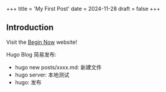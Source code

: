 +++
title = 'My First Post'
date = 2024-11-28
draft = false
+++

## Introduction

Visit the [Begin Now](https://linbo-lin.github.io/) website!

Hugo Blog 简易发布:

- hugo new posts/xxxx.md: 新建文件
- hugo server: 本地测试
- hugo: 发布



